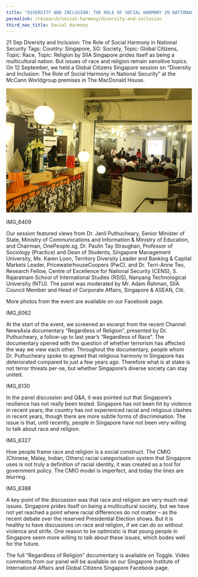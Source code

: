 ```yaml
---
title: "DIVERSITY AND INCLUSION: THE ROLE OF SOCIAL HARMONY IN NATIONAL SECURITY"
permalink: /research/social-harmony/diversity-and-inclusion
third_nav_title: Social Harmony
---
```

21 Sep Diversity and Inclusion: The Role of Social Harmony in National Security
Tags: Country: Singapore, SG: Society, Topic: Global Citizens, Topic: Race, Topic: Religion
by SIIA
Singapore prides itself as being a multicultural nation. But issues of race and religion remain sensitive topics. On 12 September, we held a Global Citizens Singapore session on “Diversity and Inclusion: The Role of Social Harmony in National Security” at the McCann Worldgroup premises in The MacDonald House.

![Alt text for image on Isomer site](/images/qwqwq.jpg)

IMG_6409

Our session featured views from Dr. Janil Puthucheary, Senior Minister of State, Ministry of Communications and Information & Ministry of Education, and Chairman, OnePeople.sg, Dr. Paulin Tay Straughan, Professor of Sociology (Practice) and Dean of Students, Singapore Management University, Ms. Karen Loon, Territory Diversity Leader and Banking & Capital Markets Leader, PricewaterhouseCoopers (PwC), and Dr. Terri-Anne Teo, Research Fellow, Centre of Excellence for National Security (CENS), S. Rajaratnam School of International Studies (RSIS), Nanyang Technological University (NTU). The panel was moderated by Mr. Adam Rahman, SIIA Council Member and Head of Corporate Affairs, Singapore & ASEAN, Citi.

More photos from the event are available on our Facebook page.

IMG_6062

At the start of the event, we screened an excerpt from the recent Channel NewsAsia documentary “Regardless of Religion”, presented by Dr. Puthucheary, a follow-up to last year’s “Regardless of Race”. The documentary opened with the question of whether terrorism has affected the way we view each other. Throughout the documentary, people whom Dr. Puthucheary spoke to agreed that religious harmony in Singapore has deteriorated compared to just a few years ago. Therefore what is at stake is not terror threats per-se, but whether Singapore’s diverse society can stay united.

IMG_6130

In the panel discussion and Q&A, it was pointed out that Singapore’s resilience has not really been tested. Singapore has not been hit by violence in recent years; the country has not experienced racial and religious clashes in recent years, though there are more subtle forms of discrimination. The issue is that, until recently, people in Singapore have not been very willing to talk about race and religion.

IMG_6327

How people frame race and religion is a social construct. The CMIO (Chinese, Malay, Indian, Others) racial categorisation system that Singapore uses is not truly a definition of racial identity, it was created as a tool for government policy. The CMIO model is imperfect, and today the lines are blurring.

IMG_6388

A key point of the discussion was that race and religion are very much real issues. Singapore prides itself on being a multicultural society, but we have not yet reached a point where racial differences do not matter – as the recent debate over the reserved Presidential Election shows. But it is healthy to have discussions on race and religion, if we can do so without violence and strife. One reason to be optimistic is that young people in Singapore seem more willing to talk about these issues, which bodes well for the future.

The full “Regardless of Religion” documentary is available on Toggle. Video comments from our panel will be available on our Singapore Institute of International Affairs and Global Citizens Singapore Facebook page.